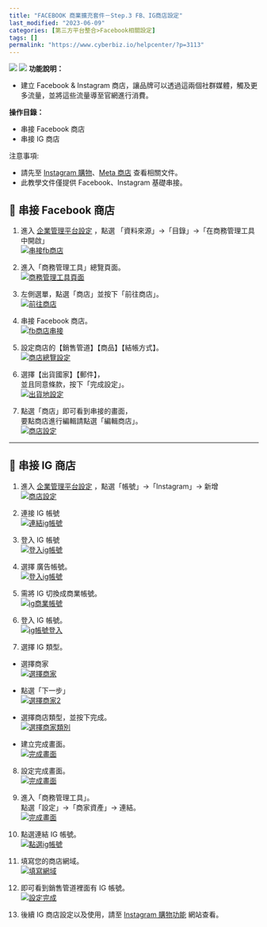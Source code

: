 ```yaml
---
title: "FACEBOOK 商業擴充套件－Step.3 FB、IG商店設定"
last_modified: "2023-06-09"
categories: [第三方平台整合>Facebook相關設定]
tags: []
permalink: "https://www.cyberbiz.io/helpcenter/?p=3113"
---
```


![](https://www.cyberbiz.io/helpcenter/wp-content/uploads/一般版3.png)
![](https://www.cyberbiz.io/helpcenter/wp-content/uploads/PLUS版3.png)
**功能說明：**  

* 建立 Facebook & Instagram 商店，讓品牌可以透過這兩個社群媒體，觸及更多流量，並將這些流量導至官網進行消費。

**操作目錄：**

* 串接 Facebook 商店
* 串接 IG 商店

注意事項:  

* 請先至 [Instagram 購物](https://www.facebook.com/business/help/582645198813984?id=1069014943260205&content_id=YfngY8Ybzp9hgjp&ref=sem_smb&utm_term=dsa-1744651665794&gclid=CjwKCAjwsvujBhAXEiwA_UXnAJkLwe8zDYorDZEk2DzbJNVO9gDiHumrxBXHB84a6WTjBOaFqsBlzhoCUksQAvD_BwE&wtsid=rdr_0mbqOqDrP5wMFhIc1)、[Meta 商店](https://www.facebook.com/business/shops?wtsid=rdr_0qepCejJMsuVZf5Yd) 查看相關文件。
* 此教學文件僅提供 Facebook、Instagram 基礎串接。



## 📌 串接 Facebook 商店



1. 進入 [企業管理平台設定](https://business.facebook.com/) ，點選 「資料來源」→「目錄」→「在商務管理工具中開啟」  
[![串接fb商店](https://www.cyberbiz.io/support/wp-content/uploads/FACEBOOK-FB、IG商店設定01.png)](https://www.cyberbiz.io/support/wp-content/uploads/FACEBOOK-FB、IG商店設定01.png)



2. 進入「商務管理工具」總覽頁面。  
[![商務管理工具頁面](https://www.cyberbiz.io/support/wp-content/uploads/FACEBOOK-FB、IG商店設定02.png)](https://www.cyberbiz.io/support/wp-content/uploads/FACEBOOK-FB、IG商店設定02.png)



3. 左側選單，點選「商店」並按下「前往商店」。  
[![前往商店](https://www.cyberbiz.io/support/wp-content/uploads/FACEBOOK-FB、IG商店設定03.png)](https://www.cyberbiz.io/support/wp-content/uploads/FACEBOOK-FB、IG商店設定03.png)



4. 串接 Facebook 商店。  
[![fb商店串接](https://www.cyberbiz.io/support/wp-content/uploads/FACEBOOK-FB、IG商店設定04.png)](https://www.cyberbiz.io/support/wp-content/uploads/FACEBOOK-FB、IG商店設定04.png)



5. 設定商店的【銷售管道】【商品】【結帳方式】。  
[![商店總覽設定](https://www.cyberbiz.io/support/wp-content/uploads/FACEBOOK-FB、IG商店設定05.png)](https://www.cyberbiz.io/support/wp-content/uploads/FACEBOOK-FB、IG商店設定05.png)



6. 選擇【出貨國家】【郵件】，  
並且同意條款，按下「完成設定」。  
[![出貨地設定](https://www.cyberbiz.io/support/wp-content/uploads/FACEBOOK-FB、IG商店設定06.png)](https://www.cyberbiz.io/support/wp-content/uploads/FACEBOOK-FB、IG商店設定06.png)



7. 點選「商店」即可看到串接的畫面，  
要點商店進行編輯請點選「編輯商店」。  
[![商店設定](https://www.cyberbiz.io/support/wp-content/uploads/FACEBOOK-FB、IG商店設定07.png)](https://www.cyberbiz.io/support/wp-content/uploads/FACEBOOK-FB、IG商店設定07.png)



* * *



## 📌 串接 IG 商店



1. 進入 [企業管理平台設定](https://business.facebook.com/) ，點選「帳號」→「Instagram」→ 新增  
[![商店設定](https://www.cyberbiz.io/support/wp-content/uploads/FACEBOOK-FB、IG商店設定08.png)](https://www.cyberbiz.io/support/wp-content/uploads/FACEBOOK-FB、IG商店設定08.png)



2. 連接 IG 帳號  
[![連結ig帳號](https://www.cyberbiz.io/support/wp-content/uploads/FACEBOOK-FB、IG商店設定09.png)](https://www.cyberbiz.io/support/wp-content/uploads/FACEBOOK-FB、IG商店設定09.png)



3. 登入 IG 帳號  
[![登入ig帳號](https://www.cyberbiz.io/support/wp-content/uploads/FACEBOOK-FB、IG商店設定10.png)](https://www.cyberbiz.io/support/wp-content/uploads/FACEBOOK-FB、IG商店設定10.png)



4. 選擇 廣告帳號。  
[![登入ig帳號](https://www.cyberbiz.io/support/wp-content/uploads/FACEBOOK-FB、IG商店設定11.png)](https://www.cyberbiz.io/support/wp-content/uploads/FACEBOOK-FB、IG商店設定11.png)



5. 需將 IG 切換成商業帳號。  
[![ig商業帳號](https://www.cyberbiz.io/support/wp-content/uploads/FACEBOOK-FB、IG商店設定12.png)](https://www.cyberbiz.io/support/wp-content/uploads/FACEBOOK-FB、IG商店設定12.png)



6. 登入 IG 帳號。  
[![ig帳號登入](https://www.cyberbiz.io/support/wp-content/uploads/FACEBOOK-FB、IG商店設定13.png)](https://www.cyberbiz.io/support/wp-content/uploads/FACEBOOK-FB、IG商店設定13.png)



7. 選擇 IG 類型。 
* 選擇商家  
[![選擇商家](https://www.cyberbiz.io/support/wp-content/uploads/FACEBOOK-FB、IG商店設定14.png)](https://www.cyberbiz.io/support/wp-content/uploads/FACEBOOK-FB、IG商店設定14.png)



* 點選「下一步」  
[![選擇商家2](https://www.cyberbiz.io/support/wp-content/uploads/FACEBOOK-FB、IG商店設定15.png)](https://www.cyberbiz.io/support/wp-content/uploads/FACEBOOK-FB、IG商店設定15.png)



* 選擇商店類型，並按下完成。  
[![選擇商家類別](https://www.cyberbiz.io/support/wp-content/uploads/FACEBOOK-FB、IG商店設定16.png)](https://www.cyberbiz.io/support/wp-content/uploads/FACEBOOK-FB、IG商店設定16.png)



* 建立完成畫面。  
[![完成畫面](https://www.cyberbiz.io/support/wp-content/uploads/FACEBOOK-FB、IG商店設定17.png)](https://www.cyberbiz.io/support/wp-content/uploads/FACEBOOK-FB、IG商店設定17.png)





8. 設定完成畫面。  
[![完成畫面](https://www.cyberbiz.io/support/wp-content/uploads/FACEBOOK-FB、IG商店設定18.png)](https://www.cyberbiz.io/support/wp-content/uploads/FACEBOOK-FB、IG商店設定18.png)



9. 進入「商務管理工具」。  
點選「設定」→「商家資產」→ 連結。  
[![完成畫面](https://www.cyberbiz.io/support/wp-content/uploads/FACEBOOK-FB、IG商店設定19.png)](https://www.cyberbiz.io/support/wp-content/uploads/FACEBOOK-FB、IG商店設定19.png)



10. 點選連結 IG 帳號。  
[![點選ig帳號](https://www.cyberbiz.io/support/wp-content/uploads/FACEBOOK-FB、IG商店設定20.png)](https://www.cyberbiz.io/support/wp-content/uploads/FACEBOOK-FB、IG商店設定20.png)



11. 填寫您的商店網域。  
[![填寫網域](https://www.cyberbiz.io/support/wp-content/uploads/FACEBOOK-FB、IG商店設定21.png)](https://www.cyberbiz.io/support/wp-content/uploads/FACEBOOK-FB、IG商店設定21.png)



12. 即可看到銷售管道裡面有 IG 帳號。  
[![設定完成](https://www.cyberbiz.io/support/wp-content/uploads/FACEBOOK-FB、IG商店設定22.png)](https://www.cyberbiz.io/support/wp-content/uploads/FACEBOOK-FB、IG商店設定22.png)



13. 後續 IG 商店設定以及使用，請至 [Instagram 購物功能](https://www.facebook.com/business/help/582645198813984?id=1069014943260205&content_id=YfngY8Ybzp9hgjp&ref=sem_smb&utm_term=aud-1846835380552%3Adsa-1744651665794&gclid=CjwKCAjwvdajBhBEEiwAeMh1U0F87VcMCYpbeiB1xVjlWUbt_lEkePq9zQtSlh9tJ18bHen3mLrjhhoCupwQAvD_BwE) 網站查看。  



